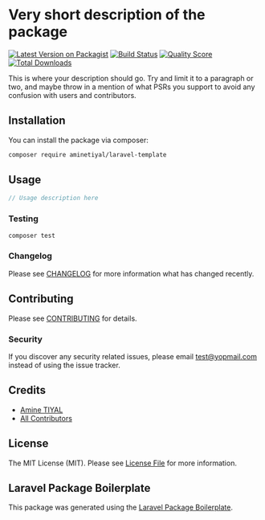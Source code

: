 # Very short description of the package

[![Latest Version on Packagist](https://img.shields.io/packagist/v/aminetiyal/laravel-template.svg?style=flat-square)](https://packagist.org/packages/aminetiyal/laravel-template)
[![Build Status](https://img.shields.io/travis/aminetiyal/laravel-template/master.svg?style=flat-square)](https://travis-ci.org/aminetiyal/laravel-template)
[![Quality Score](https://img.shields.io/scrutinizer/g/aminetiyal/laravel-template.svg?style=flat-square)](https://scrutinizer-ci.com/g/aminetiyal/laravel-template)
[![Total Downloads](https://img.shields.io/packagist/dt/aminetiyal/laravel-template.svg?style=flat-square)](https://packagist.org/packages/aminetiyal/laravel-template)

This is where your description should go. Try and limit it to a paragraph or two, and maybe throw in a mention of what PSRs you support to avoid any confusion with users and contributors.

## Installation

You can install the package via composer:

```bash
composer require aminetiyal/laravel-template
```

## Usage

``` php
// Usage description here
```

### Testing

``` bash
composer test
```

### Changelog

Please see [CHANGELOG](CHANGELOG.md) for more information what has changed recently.

## Contributing

Please see [CONTRIBUTING](CONTRIBUTING.md) for details.

### Security

If you discover any security related issues, please email test@yopmail.com instead of using the issue tracker.

## Credits

- [Amine TIYAL](https://github.com/aminetiyal)
- [All Contributors](../../contributors)

## License

The MIT License (MIT). Please see [License File](LICENSE.md) for more information.

## Laravel Package Boilerplate

This package was generated using the [Laravel Package Boilerplate](https://laravelpackageboilerplate.com).
